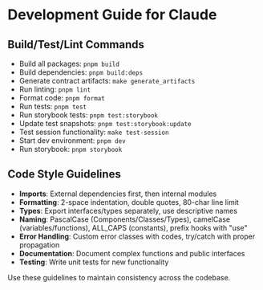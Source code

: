# Development Guide for Claude

## Build/Test/Lint Commands
- Build all packages: `pnpm build`
- Build dependencies: `pnpm build:deps`
- Generate contract artifacts: `make generate_artifacts`
- Run linting: `pnpm lint`
- Format code: `pnpm format`
- Run tests: `pnpm test`
- Run storybook tests: `pnpm test:storybook`
- Update test snapshots: `pnpm test:storybook:update`
- Test session functionality: `make test-session`
- Start dev environment: `pnpm dev`
- Run storybook: `pnpm storybook`

## Code Style Guidelines
- **Imports**: External dependencies first, then internal modules
- **Formatting**: 2-space indentation, double quotes, 80-char line limit
- **Types**: Export interfaces/types separately, use descriptive names
- **Naming**: PascalCase (Components/Classes/Types), camelCase (variables/functions), 
  ALL_CAPS (constants), prefix hooks with "use"
- **Error Handling**: Custom error classes with codes, try/catch with proper propagation
- **Documentation**: Document complex functions and public interfaces
- **Testing**: Write unit tests for new functionality

Use these guidelines to maintain consistency across the codebase.